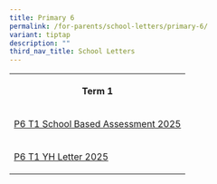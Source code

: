 ```yaml
---
title: Primary 6
permalink: /for-parents/school-letters/primary-6/
variant: tiptap
description: ""
third_nav_title: School Letters
---
```

<table style="minWidth: 25px">
<colgroup>
<col>
</colgroup>
<tbody>
<tr>
<th rowspan="1" colspan="1">
<p>Term 1</p>
</th>
</tr>
<tr>
<td rowspan="1" colspan="1">
<p><a href="/files/2025 Assessment Letters/MPS_2025_T1_049_P6_Assessment_2025__Term_1_.pdf" rel="noopener nofollow" target="_blank">P6 T1 School Based Assessment 2025</a>
</p>
</td>
</tr>
<tr>
<td rowspan="1" colspan="1">
<p><a href="/files/2025 YH Letters/MPS_2025_T1_002f___P6_YH_Letter___COE_Final.pdf" rel="noopener nofollow" target="_blank">P6 T1 YH Letter 2025</a>
</p>
</td>
</tr>
</tbody>
</table>
<h4></h4>
<p></p>